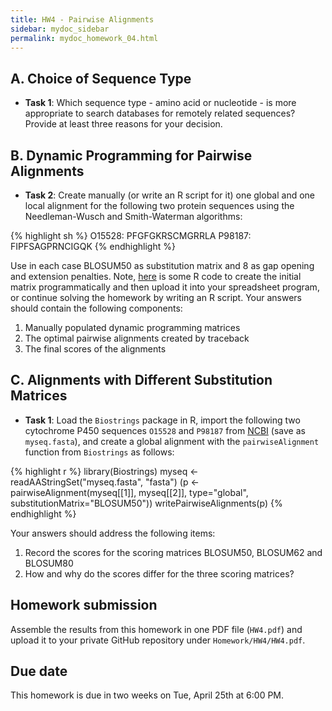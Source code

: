 ```yaml
---
title: HW4 - Pairwise Alignments
sidebar: mydoc_sidebar
permalink: mydoc_homework_04.html 
---
```


## A. Choice of Sequence Type

- __Task 1__: Which sequence type - amino acid or nucleotide - is more appropriate to search databases for remotely related sequences? Provide at least three reasons for your decision. 
    
## B. Dynamic Programming for Pairwise Alignments
- __Task 2__: Create manually (or write an R script for it) one global and one local alignment for the following two protein sequences using the Needleman-Wusch and Smith-Waterman algorithms:
    
{% highlight sh %}
O15528: PFGFGKRSCMGRRLA
P98187: FIPFSAGPRNCIGQK
{% endhighlight %}

Use in each case BLOSUM50 as substitution matrix and 8 as gap opening and extension penalties. 
Note, [here](https://github.com/tgirke/GEN242/blob/master/vignettes/06_Homework/mydoc_homework_04.R) is some R code to create the initial matrix programmatically and then upload it into your spreadsheet program, or continue solving the homework by writing an R script.
Your answers should contain the following components: 

1. Manually populated dynamic programming matrices
2. The optimal pairwise alignments created by traceback 
3. The final scores of the alignments

	
## C. Alignments with Different Substitution Matrices

- __Task 1__: Load the `Biostrings` package in R, import the following two cytochrome P450 sequences `O15528` and `P98187` from [NCBI](http://www.ncbi.nlm.nih.gov/protein/O15528,P98187) (save as `myseq.fasta`), and create a global alignment with the `pairwiseAlignment` function from `Biostrings` as follows:

{% highlight r %}
library(Biostrings)
myseq <- readAAStringSet("myseq.fasta", "fasta")
(p <- pairwiseAlignment(myseq[[1]], myseq[[2]], type="global", substitutionMatrix="BLOSUM50"))
writePairwiseAlignments(p)
{% endhighlight %}

Your answers should address the following items: 
		
1. Record the scores for the scoring matrices BLOSUM50, BLOSUM62 and BLOSUM80
2. How and why do the scores differ for the three scoring matrices?

## Homework submission

Assemble the results from this homework in one PDF file (`HW4.pdf`) and upload it to your private GitHub repository under `Homework/HW4/HW4.pdf`.

## Due date

This homework is due in two weeks on Tue, April 25th at 6:00 PM.
